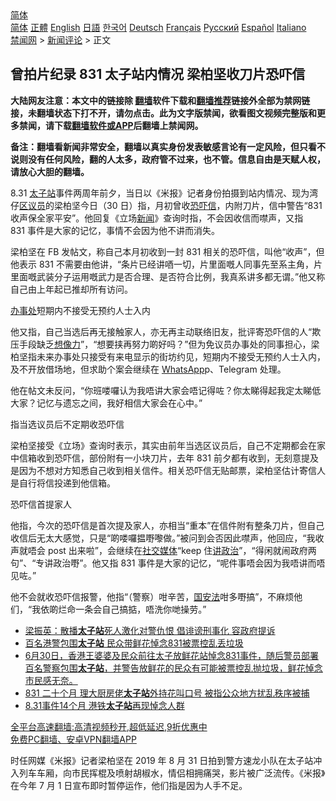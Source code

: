  <!-- 面包屑导航 --> <div class="breadcrumb"><!-- GTranslate: https://gtranslate.io/ -->  <div class="switcher notranslate">  <div class="selected">  <a href="#" onclick="return false;"> 简体</a>  </div>  <div class="option">  <a href="https://www.bannedbook.org" onclick="doGTranslate('zh-CN|zh-CN');jQuery('div.switcher div.selected a').html(jQuery(this).html());return false;" title="简体中文" class="nturl selected"> 简体</a>  <a href="https://www.bannedbook.org/zh-tw/" onclick="doGTranslate('zh-CN|zh-TW');jQuery('div.switcher div.selected a').html(jQuery(this).html());return false;" title="繁體中文" class="nturl"> 正體</a>  <a href="https://www.bannedbook.org/en/" onclick="doGTranslate('zh-CN|en');jQuery('div.switcher div.selected a').html(jQuery(this).html());return false;" title="English" class="nturl"> English</a>  <a href="https://www.bannedbook.org/ja/" onclick="doGTranslate('zh-CN|ja');jQuery('div.switcher div.selected a').html(jQuery(this).html());return false;" title="日本語" class="nturl"> 日語</a>  <a href="https://www.bannedbook.org/ko/" onclick="doGTranslate('zh-CN|ko');jQuery('div.switcher div.selected a').html(jQuery(this).html());return false;" title="한국어" class="nturl"> 한국어</a>  <a href="https://www.bannedbook.org/de/" onclick="doGTranslate('zh-CN|de');jQuery('div.switcher div.selected a').html(jQuery(this).html());return false;" title="Deutsch" class="nturl"> Deutsch</a>  <a href="https://www.bannedbook.org/fr/" onclick="doGTranslate('zh-CN|fr');jQuery('div.switcher div.selected a').html(jQuery(this).html());return false;" title="Français" class="nturl"> Français</a>  <a href="https://www.bannedbook.org/ru/" onclick="doGTranslate('zh-CN|ru');jQuery('div.switcher div.selected a').html(jQuery(this).html());return false;" title="Русский" class="nturl"> Русский</a>  <a href="https://www.bannedbook.org/es/" onclick="doGTranslate('zh-CN|es');jQuery('div.switcher div.selected a').html(jQuery(this).html());return false;" title="Español" class="nturl"> Español</a>  <a href="https://www.bannedbook.org/it/" onclick="doGTranslate('zh-CN|it');jQuery('div.switcher div.selected a').html(jQuery(this).html());return false;" title="Italiano" class="nturl"> Italiano</a>  </div>  </div>      <div class='breadcrumb-sub'><!-- Breadcrumb NavXT 6.3.0 --> <a href="https://www.bannedbook.org/" class="home">禁闻网</a> &gt; <a href="https://www.bannedbook.org/bnews/comments/" class="category">新闻评论</a> &gt; 正文</div></div><h2>曾拍片纪录 831 太子站内情况 梁柏坚收刀片恐吓信</h2> <p class="notice"><b>大陆网友注意：本文中的链接除 <a href="https://github.com/bannedbook/fanqiang" >翻墙</a>软件下载和<a href="https://github.com/killgcd/justmysocks/blob/master/README.md">翻墙推荐</a>链接外全部为禁网链接，未翻墙状态下打不开，请勿点击。此为文字版禁闻，欲看图文视频完整版和更多禁闻，请下载<a href="https://github.com/bannedbook/fanqiang">翻墙软件或APP</a>后翻墙上禁闻网。</p><p>备注：翻墙看新闻非常安全，翻墙以真实身份发表敏感言论有一定风险，但只看不说则没有任何风险，翻的人太多，政府管不过来，也不管。信息自由是天赋人权，请放心大胆的翻墙。</b></p>  <div class="entry">  <p>8.31 <a href="https://www.bannedbook.org/bnews/tag/%E5%A4%AA%E5%AD%90%E7%AB%99/" class="st_tag internal_tag" rel="tag" title="标签 太子站 下的日志">太子站</a>事件两周年前夕，当日以《米报》记者身份拍摄到站内情况、现为湾仔<a href="https://www.bannedbook.org/bnews/tag/%E5%8C%BA%E8%AE%AE%E5%91%98/" class="st_tag internal_tag" rel="tag" title="标签 区议员 下的日志">区议员</a>的梁柏坚今日（30 日）指，月初曾收<a href="https://www.bannedbook.org/bnews/tag/%E6%81%90%E5%90%93%E4%BF%A1/" class="st_tag internal_tag" rel="tag" title="标签 恐吓信 下的日志">恐吓信</a>，内附刀片，信中警告“831 收声保全家平安”。他回复《立场<span class='wp_keywordlink_affiliate'><a href="https://www.bannedbook.org/" title="新闻">新闻</a></span>》查询时指，不会因收信而噤声，又指 831 事件是大家的记忆，事情不会因为他不讲而消失。</p> <p>梁柏坚在 FB 发帖文，称自己本月初收到一封 831 相关的恐吓信，叫他“收声”，但他表示 831 不需要由他讲，“条片已经讲唒一切，片里面嘅人同事先至系主角，片里面嘅武装分子运用嘅武力是否合理、是否符合比例，我真系讲多都无谓。”他又称自己由上年起已推却所有访问。</p> <p><a href="https://www.bannedbook.org/bnews/tag/%E5%8A%9E%E4%BA%8B%E5%A4%84/" class="st_tag internal_tag" rel="tag" title="标签 办事处 下的日志">办事处</a>短期内不接受无预约人士入内</p>  <p>他又指，自己当选后再无接触家人，亦无再主动联络旧友，批评寄恐吓信的人“欺压手段缺乏<a href="https://www.bannedbook.org/bnews/tag/%E6%83%B3%E5%83%8F%E5%8A%9B/" class="st_tag internal_tag" rel="tag" title="标签 想像力 下的日志">想像力</a>”，“想要挟再努力啲好吗？”但为免议员办事处的同事担心，梁柏坚指未来办事处只接受有来电显示的街坊约见，短期内不接受无预约人士入内，及不开放借场地，但求助个案会继续在 <a href="https://www.bannedbook.org/bnews/tag/whatsapp/" class="st_tag internal_tag" rel="tag" title="标签 WhatsApp 下的日志">WhatsApp</a>p、Telegram 处理。</p> <p>他在帖文未反问，“你班喽囉认为我唔讲大家会唔记得咗？你太睇得起我定太睇低大家？记忆与遗忘之间，我好相信大家会在心中。”</p> <p>指当选议员后不定期收恐吓信</p>  <p>梁柏坚接受《立场》查询时表示，其实由前年当选区议员后，自己不定期都会在家中信箱收到恐吓信，部份附有一小块刀片，去年 831 前夕都有收到，无刻意提及是因为不想对方知悉自己收到相关信件。相关恐吓信无贴邮票，梁柏坚估计寄信人是自行将信投递到他信箱。</p> <p>恐吓信首提家人</p> <p>他指，今次的恐吓信是首次提及家人，亦相当“重本”在信件附有整条刀片，但自己收信后无太大感觉，只是“啲喽囉揾嘢嚟做。”被问到会否因此噤声，他回应，“我收声就唔会 post 出来啦”，会继续在<a href="https://www.bannedbook.org/bnews/tag/%e7%a4%be%e4%ba%a4%e5%aa%92%e4%bd%93/" class="st_tag internal_tag" rel="tag" title="标签 社交媒体 下的日志">社交媒体</a>“keep 住<a href="https://www.bannedbook.org/bnews/tag/%E8%AE%B2%E6%94%BF%E6%B2%BB/" class="st_tag internal_tag" rel="tag" title="标签 讲政治 下的日志">讲政治</a>”，“得闲就闹政府两句”、“专讲政治嘢”。他又指 831 事件是大家的记忆，“呢件事唔会因为我唔讲而唔见咗。”</p>  <p>他不会就收恐吓信报警，他指“（警察）咁辛苦，<a href="https://www.bannedbook.org/bnews/tag/%e5%9b%bd%e5%ae%89%e6%b3%95/" class="st_tag internal_tag" rel="tag" title="标签 国安法 下的日志">国安法</a>咁多嘢搞”，不麻烦他们，“我依啲烂命一条会自己搞掂，唔洗你哋操劳。”</p> <ul class='op-related-articles' title='相关阅读'> <li><a href='https://www.bannedbook.org/bnews/comments/20210704/1580191.html' target='_blank'>梁振英：散播<b>太子站</b>死人激化对警仇恨 倡诽谤刑事化 容政府提诉</a></li> <li><a href='https://www.bannedbook.org/bnews/bannedvideo/20210701/1578152.html' target='_blank'>百名港警包围<b>太子站</b> 民众带鲜花悼念831被票控乱丢垃圾</a></li> <li><a href='https://www.bannedbook.org/bnews/bannedvideo/20210701/1578130.html' target='_blank'>6月30日，香港王婆婆及民众前往太子放鲜花站悼念831事件，随后警员部署百名警察包围<b>太子站</b>，并警告放鲜花的民众有可能被票控乱抛垃圾，鲜花悼念市民感无奈。</a></li> <li><a href='https://www.bannedbook.org/bnews/comments/20210501/1537679.html' target='_blank'>831 二十个月 理大厨房佬<b>太子站</b>外持花叫口号 被指公众地方扰乱秩序被捕</a></li> <li><a href='https://www.bannedbook.org/bnews/headline/20201031/1423411.html' target='_blank'>8.31事件14个月 港铁<b>太子站</b>再现悼念人群</a></li> </ul> <p class="texttj"> <a href="https://github.com/bannedbook/fanqiang/wiki/V2ray%E6%9C%BA%E5%9C%BA" target="_blank">全平台高速翻墙:高清视频秒开,超低延迟,9折优惠中</a><br/> <a href="https://github.com/bannedbook/fanqiang/wiki/%E7%A6%81%E9%97%BB%E7%BD%91%E5%AE%89%E5%8D%93%E7%BF%BB%E5%A2%99%E6%96%B0%E9%97%BBAPP" target="_blank">免费PC翻墙、安卓VPN翻墙APP</a></p><p>时任网媒《米报》记者梁柏坚在 2019 年 8 月 31 日拍到警方速龙小队在太子站冲入列车车厢，向市民挥棍及喷射胡椒水，情侣相拥痛哭，影片被广泛流传。《米报》在今年 7 月 1 日宣布即时暂停运作，他们指是因为人手不足。</p> <a name='sharetosocial'></a>  <div style="margin-bottom:5px;padding-bottom:5px;clear:both"> <div id="archive-pix-1" class="banner-ads"> <!-- AuctionX Display platform tag START --> <div id="26318x728x90x621x_ADSLOT2" clicktrack="%%CLICK_URL_ESC%%"></div> <!-- AuctionX Display platform tag END --> </div> <div id="archive-pix-2" class="banner-ads"> <!-- AuctionX Display platform tag START --> <div id="26315x300x250x621x_ADSLOT2" clicktrack="%%CLICK_URL_ESC%%"></div> <!-- AuctionX Display platform tag END --> </div> </div>  <div id="archive-pix-1" class="banner-ads"> <!-- AuctionX Display platform tag START --> <div id="26318x728x90x621x_ADSLOT3" clicktrack="%%CLICK_URL_ESC%%"></div> <!-- AuctionX Display platform tag END --> </div> </div><!--END ENTRY--> 